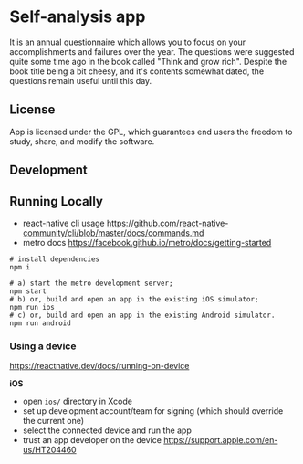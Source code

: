Self-analysis app
=================

It is an annual questionnaire which allows you to focus on your accomplishments and failures over the year. 
The questions were suggested quite some time ago in the book called "Think and grow rich". Despite the book title being a bit cheesy, 
and it's contents somewhat dated, the questions remain useful until this day.

## License

App is licensed under the GPL, which guarantees end users the freedom to study, share, and modify the software.

## Development

## Running Locally

* react-native cli usage https://github.com/react-native-community/cli/blob/master/docs/commands.md
* metro docs https://facebook.github.io/metro/docs/getting-started

```shell
# install dependencies
npm i

# a) start the metro development server;
npm start
# b) or, build and open an app in the existing iOS simulator;
npm run ios
# c) or, build and open an app in the existing Android simulator.
npm run android
```

### Using a device

https://reactnative.dev/docs/running-on-device

**iOS**

* open `ios/` directory in Xcode
* set up development account/team for signing (which should override the current one)
* select the connected device and run the app
* trust an app developer on the device https://support.apple.com/en-us/HT204460

